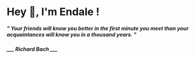 <h1 title="head"> Hey 👋, I'm Endale !</h1>

**<h5><i>" Your friends will know you better in the first minute you meet than your acquaintances will know you in a thousand years. "</i></h5>**

*<b>___ Richard Bach ___</b>*
